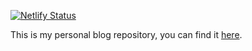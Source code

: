[![Netlify Status](https://api.netlify.com/api/v1/badges/f8bd4c72-1d3c-42e3-a3ec-964bc7f9c9ad/deploy-status)](https://app.netlify.com/sites/yannickmols/deploys)

This is my personal blog repository, you can find it [here](https://yannickmols.dev).



